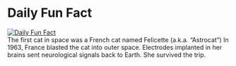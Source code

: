# Daily Fun Fact
[![Daily Fun Fact](https://github.com/huy2x/daily-fun-facts/actions/workflows/daily-fun-facts.yml/badge.svg)](https://github.com/huy2x/daily-fun-facts/actions/workflows/daily-fun-facts.yml)<br/>
The first cat in space was a French cat named Felicette (a.k.a. “Astrocat”) In 1963, France blasted the cat into outer space. Electrodes implanted in her brains sent neurological signals back to Earth. She survived the trip.
